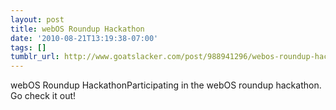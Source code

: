 ```yaml
---
layout: post
title: webOS Roundup Hackathon
date: '2010-08-21T13:19:38-07:00'
tags: []
tumblr_url: http://www.goatslacker.com/post/988941296/webos-roundup-hackathon
---
```

webOS Roundup HackathonParticipating in the webOS roundup hackathon. Go check it out!
